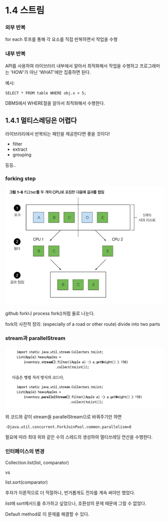 # 1.4 스트림

### 외부 반복

for each 루프를 통해 각 요소를 직접 반복하면서 작업을 수행

### 내부 반복

API를 사용하여 라이브러리 내부에서 알아서 최적화해서 작업을 수행하고 프로그래머는 'HOW'가 아닌 'WHAT'에만 집중하면 된다.

예시: 
```
SELECT * FROM table WHERE obj.x > 5;
```

DBMS에서 WHERE절을 알아서 최적화해서 수행한다.

## 1.4.1 멀티스레딩은 어렵다

라이브러리에서 반복되는 패턴을 제공한다면 좋을 것이다!

- filter
- extract
- grouping

등등..

### forking step

![](images/20230330180723.png)

github fork나 process fork()처럼 둘로 나눈다.

fork의 사전적 정의:
(especially of a road or other route) divide into two parts

### stream과 parallelStream

![](images/20230330181016.png)

위 코드와 같이 stream을 parallelStream으로 바꿔주기만 하면 

```
-Djava.util.concurrent.ForkJoinPool.common.parallelism=8
```

필요에 따라 최대 위와 같은 수의 스레드의 생성하여 멀티쓰레딩 연산을 수행한다.

### 인터페이스의 변경

Collection.list(list, comparator)

vs

list.sort(comparator)

후자가 이론적으로 더 적절하나, 번거롭게도 전자를 계속 써야만 했었다.

list에 sort메서드를 추가하고 싶었으나, 호환성의 문제 때문에 그럴 수 없었다.

Default method로 이 문제를 해결할 수 있다.